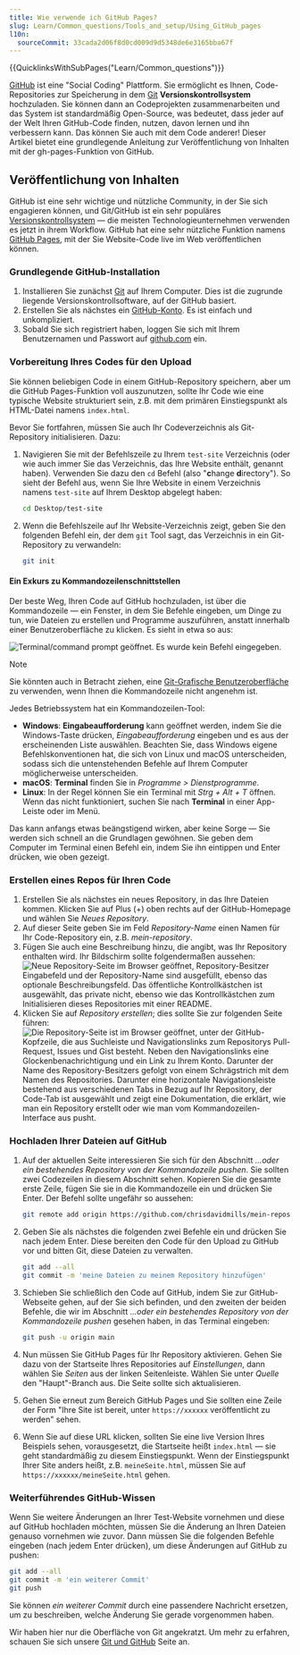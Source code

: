 ```yaml
---
title: Wie verwende ich GitHub Pages?
slug: Learn/Common_questions/Tools_and_setup/Using_GitHub_pages
l10n:
  sourceCommit: 33cada2d06f8d0cd009d9d5348de6e3165bba67f
---
```


{{QuicklinksWithSubPages("Learn/Common_questions")}}

[GitHub](https://github.com/) ist eine "Social Coding" Plattform. Sie ermöglicht es Ihnen, Code-Repositories zur Speicherung in dem [Git](https://git-scm.com/) **Versionskontrollsystem** hochzuladen. Sie können dann an Codeprojekten zusammenarbeiten und das System ist standardmäßig Open-Source, was bedeutet, dass jeder auf der Welt Ihren GitHub-Code finden, nutzen, davon lernen und ihn verbessern kann. Das können Sie auch mit dem Code anderer! Dieser Artikel bietet eine grundlegende Anleitung zur Veröffentlichung von Inhalten mit der gh-pages-Funktion von GitHub.

## Veröffentlichung von Inhalten

GitHub ist eine sehr wichtige und nützliche Community, in der Sie sich engagieren können, und Git/GitHub ist ein sehr populäres [Versionskontrollsystem](https://git-scm.com/book/en/v2/Getting-Started-About-Version-Control) — die meisten Technologieunternehmen verwenden es jetzt in ihrem Workflow. GitHub hat eine sehr nützliche Funktion namens [GitHub Pages](https://pages.github.com/), mit der Sie Website-Code live im Web veröffentlichen können.

### Grundlegende GitHub-Installation

1. Installieren Sie zunächst [Git](https://git-scm.com/downloads) auf Ihrem Computer. Dies ist die zugrunde liegende Versionskontrollsoftware, auf der GitHub basiert.
2. Erstellen Sie als nächstes ein [GitHub-Konto](https://github.com/signup). Es ist einfach und unkompliziert.
3. Sobald Sie sich registriert haben, loggen Sie sich mit Ihrem Benutzernamen und Passwort auf [github.com](https://github.com/) ein.

### Vorbereitung Ihres Codes für den Upload

Sie können beliebigen Code in einem GitHub-Repository speichern, aber um die GitHub Pages-Funktion voll auszunutzen, sollte Ihr Code wie eine typische Website strukturiert sein, z.B. mit dem primären Einstiegspunkt als HTML-Datei namens `index.html`.

Bevor Sie fortfahren, müssen Sie auch Ihr Codeverzeichnis als Git-Repository initialisieren. Dazu:

1. Navigieren Sie mit der Befehlszeile zu Ihrem `test-site` Verzeichnis (oder wie auch immer Sie das Verzeichnis, das Ihre Website enthält, genannt haben). Verwenden Sie dazu den `cd` Befehl (also "**c**hange **d**irectory"). So sieht der Befehl aus, wenn Sie Ihre Website in einem Verzeichnis namens `test-site` auf Ihrem Desktop abgelegt haben:

   ```bash
   cd Desktop/test-site
   ```

2. Wenn die Befehlszeile auf Ihr Website-Verzeichnis zeigt, geben Sie den folgenden Befehl ein, der dem `git` Tool sagt, das Verzeichnis in ein Git-Repository zu verwandeln:

   ```bash
   git init
   ```

#### Ein Exkurs zu Kommandozeilenschnittstellen

Der beste Weg, Ihren Code auf GitHub hochzuladen, ist über die Kommandozeile — ein Fenster, in dem Sie Befehle eingeben, um Dinge zu tun, wie Dateien zu erstellen und Programme auszuführen, anstatt innerhalb einer Benutzeroberfläche zu klicken. Es sieht in etwa so aus:

![Terminal/command prompt geöffnet. Es wurde kein Befehl eingegeben.](command-line.png)

> [!NOTE]
> Sie könnten auch in Betracht ziehen, eine [Git-Grafische Benutzeroberfläche](https://git-scm.com/downloads/guis) zu verwenden, wenn Ihnen die Kommandozeile nicht angenehm ist.

Jedes Betriebssystem hat ein Kommandozeilen-Tool:

- **Windows**: **Eingabeaufforderung** kann geöffnet werden, indem Sie die Windows-Taste drücken, _Eingabeaufforderung_ eingeben und es aus der erscheinenden Liste auswählen. Beachten Sie, dass Windows eigene Befehlskonventionen hat, die sich von Linux und macOS unterscheiden, sodass sich die untenstehenden Befehle auf Ihrem Computer möglicherweise unterscheiden.
- **macOS**: **Terminal** finden Sie in _Programme > Dienstprogramme_.
- **Linux**: In der Regel können Sie ein Terminal mit _Strg + Alt + T_ öffnen. Wenn das nicht funktioniert, suchen Sie nach **Terminal** in einer App-Leiste oder im Menü.

Das kann anfangs etwas beängstigend wirken, aber keine Sorge — Sie werden sich schnell an die Grundlagen gewöhnen. Sie geben dem Computer im Terminal einen Befehl ein, indem Sie ihn eintippen und Enter drücken, wie oben gezeigt.

### Erstellen eines Repos für Ihren Code

1. Erstellen Sie als nächstes ein neues Repository, in das Ihre Dateien kommen. Klicken Sie auf Plus (+) oben rechts auf der GitHub-Homepage und wählen Sie _Neues Repository_.
2. Auf dieser Seite geben Sie im Feld _Repository-Name_ einen Namen für Ihr Code-Repository ein, z.B. _mein-repository_.
3. Fügen Sie auch eine Beschreibung hinzu, die angibt, was Ihr Repository enthalten wird. Ihr Bildschirm sollte folgendermaßen aussehen:
   ![Neue Repository-Seite im Browser geöffnet, Repository-Besitzer Eingabefeld und der Repository-Name sind ausgefüllt, ebenso das optionale Beschreibungsfeld. Das öffentliche Kontrollkästchen ist ausgewählt, das private nicht, ebenso wie das Kontrollkästchen zum Initialisieren dieses Repositories mit einer README.](create-new-repo.png)
4. Klicken Sie auf _Repository erstellen_; dies sollte Sie zur folgenden Seite führen:
   ![Die Repository-Seite ist im Browser geöffnet, unter der GitHub-Kopfzeile, die aus Suchleiste und Navigationslinks zum Repositorys Pull-Request, Issues und Gist besteht. Neben den Navigationslinks eine Glockenbenachrichtigung und ein Link zu Ihrem Konto. Darunter der Name des Repository-Besitzers gefolgt von einem Schrägstrich mit dem Namen des Repositories. Darunter eine horizontale Navigationsleiste bestehend aus verschiedenen Tabs in Bezug auf Ihr Repository, der Code-Tab ist ausgewählt und zeigt eine Dokumentation, die erklärt, wie man ein Repository erstellt oder wie man vom Kommandozeilen-Interface aus pusht.](github-repo.png)

### Hochladen Ihrer Dateien auf GitHub

1. Auf der aktuellen Seite interessieren Sie sich für den Abschnitt _…oder ein bestehendes Repository von der Kommandozeile pushen_. Sie sollten zwei Codezeilen in diesem Abschnitt sehen. Kopieren Sie die gesamte erste Zeile, fügen Sie sie in die Kommandozeile ein und drücken Sie Enter. Der Befehl sollte ungefähr so aussehen:

   ```bash
   git remote add origin https://github.com/chrisdavidmills/mein-repository.git
   ```

2. Geben Sie als nächstes die folgenden zwei Befehle ein und drücken Sie nach jedem Enter. Diese bereiten den Code für den Upload zu GitHub vor und bitten Git, diese Dateien zu verwalten.

   ```bash
   git add --all
   git commit -m 'meine Dateien zu meinem Repository hinzufügen'
   ```

3. Schieben Sie schließlich den Code auf GitHub, indem Sie zur GitHub-Webseite gehen, auf der Sie sich befinden, und den zweiten der beiden Befehle, die wir im Abschnitt _…oder ein bestehendes Repository von der Kommandozeile pushen_ gesehen haben, in das Terminal eingeben:

   ```bash
   git push -u origin main
   ```

4. Nun müssen Sie GitHub Pages für Ihr Repository aktivieren. Gehen Sie dazu von der Startseite Ihres Repositories auf _Einstellungen_, dann wählen Sie _Seiten_ aus der linken Seitenleiste. Wählen Sie unter _Quelle_ den "Haupt"-Branch aus. Die Seite sollte sich aktualisieren.
5. Gehen Sie erneut zum Bereich GitHub Pages und Sie sollten eine Zeile der Form "Ihre Site ist bereit, unter `https://xxxxxx` veröffentlicht zu werden" sehen.
6. Wenn Sie auf diese URL klicken, sollten Sie eine live Version Ihres Beispiels sehen, vorausgesetzt, die Startseite heißt `index.html` — sie geht standardmäßig zu diesem Einstiegspunkt. Wenn der Einstiegspunkt Ihrer Site anders heißt, z.B. `meineSeite.html`, müssen Sie auf `https://xxxxxx/meineSeite.html` gehen.

### Weiterführendes GitHub-Wissen

Wenn Sie weitere Änderungen an Ihrer Test-Website vornehmen und diese auf GitHub hochladen möchten, müssen Sie die Änderung an Ihren Dateien genauso vornehmen wie zuvor. Dann müssen Sie die folgenden Befehle eingeben (nach jedem Enter drücken), um diese Änderungen auf GitHub zu pushen:

```bash
git add --all
git commit -m 'ein weiterer Commit'
git push
```

Sie können _ein weiterer Commit_ durch eine passendere Nachricht ersetzen, um zu beschreiben, welche Änderung Sie gerade vorgenommen haben.

Wir haben hier nur die Oberfläche von Git angekratzt. Um mehr zu erfahren, schauen Sie sich unsere [Git und GitHub](/de/docs/Learn/Tools_and_testing/GitHub) Seite an.

